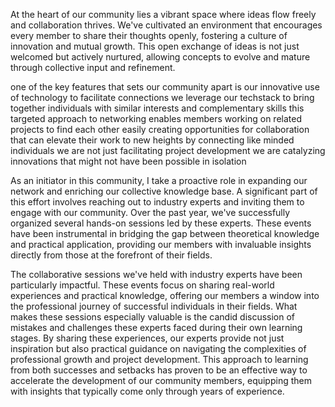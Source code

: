 At the heart of our community lies a vibrant space where ideas flow freely and collaboration thrives. We've cultivated an environment that encourages every member to share their thoughts openly, fostering a culture of innovation and mutual growth. This open exchange of ideas is not just welcomed but actively nurtured, allowing concepts to evolve and mature through collective input and refinement.

one of the key features that sets our community apart is our innovative use of technology to facilitate connections  we leverage our techstack to bring together individuals with similar interests and complementary skills this targeted approach to networking enables members working on related projects to find each other easily creating opportunities for collaboration that can elevate their work to new heights by connecting like minded individuals  we are not just facilitating project development we are catalyzing innovations that might not have been possible in isolation

As an initiator in this community, I take a proactive role in expanding our network and enriching our collective knowledge base. A significant part of this effort involves reaching out to industry experts and inviting them to engage with our community. Over the past year, we've successfully organized several hands-on sessions led by these experts. These events have been instrumental in bridging the gap between theoretical knowledge and practical application, providing our members with invaluable insights directly from those at the forefront of their fields.

The collaborative sessions we've held with industry experts have been particularly impactful. These events focus on sharing real-world experiences and practical knowledge, offering our members a window into the professional journey of successful individuals in their fields. What makes these sessions especially valuable is the candid discussion of mistakes and challenges these experts faced during their own learning stages. By sharing these experiences, our experts provide not just inspiration but also practical guidance on navigating the complexities of professional growth and project development. This approach to learning from both successes and setbacks has proven to be an effective way to accelerate the development of our community members, equipping them with insights that typically come only through years of experience.